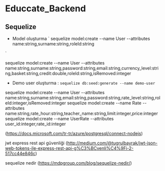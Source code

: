 # Educcate_Backend




## Sequelize 

- Model oluşturma 
`
sequelize model:create --name User --attributes name:string,surname:string,roleId:string

`

sequelize model:create --name User --attributes name:string,surname:string,password:string,email:string,currency_level:string,basket:string,credit:double,roleId:string,isRemoved:integer

- Demo user oluşturma : 
`sequelize db:seed:generate --name demo-user`

sequelize model:create --name User --attributes name:string,surname:string,email:string,password:string,rate_level:string,roleId:integer,isRemoved:integer
sequelize model:create --name Rate --attributes name:string,rate_hour:string,teacher_name:string,limit:integer,price:integer
sequelize model:create --name UserRate --attributes user_id:integer,rate_id:integer






(https://docs.microsoft.com/tr-tr/azure/postgresql/connect-nodejs)

jwt express rest api güvenliği (http://medium.com/@tugrulbayrak/jwt-json-web-tokens-ile-express-rest-api-g%C3%BCvenli%C4%9Fi-2-517cc44e846c)

sequelize nedir (https://mdpgroup.com/blog/sequelize-nedir/)



